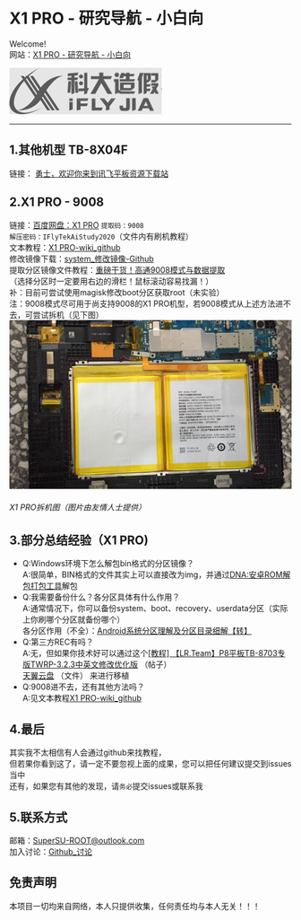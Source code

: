X1 PRO - 研究导航 - 小白向  
====
Welcome!  
网站：[X1 PRO - 研究导航 - 小白向](https://supersuroot.github.io)  


![mahua](iflytek.png)  

----------------------------------------------------------------------------------------------------------------------------------------


## 1.其他机型 TB-8X04F
   链接： [勇士，欢迎你来到讯飞平板资源下载站](https://magisk-root.github.io/ "TB-8X04F")    
   
## 2.X1 PRO - 9008
   链接：[百度网盘：X1 PRO](https://pan.baidu.com/s/1lLg5ZdjAx-zJB3AGqwAuMA/ "X1 PRO") `提取码：9008 `  
   `解压密码：IFlyTekAiStudy2020`（文件内有刷机教程）  
   文本教程：[X1 PRO-wiki_github](https://github.com/SupersuROOT/supersuroot.github.io/wiki)  
   修改镜像下载：[system_修改镜像-Github](https://github.com/SupersuROOT/supersuroot.github.io/releases)  
   提取分区镜像文件教程：[重磅干货！高通9008模式与数据提取](https://zhuanlan.zhihu.com/p/35422254)    
   （选择分区时一定要用右边的滑栏！鼠标滚动容易找漏！）  
   补：目前可尝试使用magisk修改boot分区获取root（未实验）  
   注：9008模式尽可用于尚支持9008的X1 PRO机型，若9008模式从上述方法进不去，可尝试拆机（见下图）  
   ![mahua](x1pro_photo.png)    
###### _X1 PRO拆机图（图片由友情人士提供）_
   
## 3.部分总结经验（X1 PRO)
* Q:Windows环境下怎么解包bin格式的分区镜像？  
  A:很简单，BIN格式的文件其实上可以直接改为img，并通过[DNA:安卓ROM解包打包工具](https://gitee.com/sharpeter/DNA "DNA")解包    
* Q:我需要备份什么？各分区具体有什么作用？  
  A:通常情况下，你可以备份system、boot、recovery、userdata分区（实际上你刷哪个分区就备份哪个）  
    各分区作用（不全）：[Android系统分区理解及分区目录细解【转】](https://www.cnblogs.com/zzb-Dream-90Time/p/10160930.html)  
* Q:第三方REC有吗？  
  A:无，但如果你技术好可以通过这个[[教程] 【LR.Team】P8平板TB-8703专版TWRP-3.2.3中英文修改优化版](https://bbs.thinkpad.com/thread-2783629-1-1.html "帖子") （帖子）  
    [天翼云盘](https://cloud.189.cn/web/share?code=NVv6ZzbYNBBz "文件") （文件） 来进行移植  
* Q:9008进不去，还有其他方法吗？  
  A:见文本教程[X1 PRO-wiki_github](https://github.com/SupersuROOT/supersuroot.github.io/wiki)  
  
## 4.最后  
   其实我不太相信有人会通过github来找教程，    
   但若果你看到这了，请一定不要忽视上面的成果，您可以把任何建议提交到issues当中  
   还有，如果您有其他的发现，请`务必`提交issues或联系我  
   
## 5.联系方式  
   邮箱：SuperSU-ROOT@outlook.com  
   加入讨论：[Github_讨论](https://github.com/SupersuROOT/supersuroot.github.io/discussions "讨论")  
   
   
## 免责声明  
   本项目一切均来自网络，本人只提供收集，任何责任均与本人无关！！！    
   

     
     





